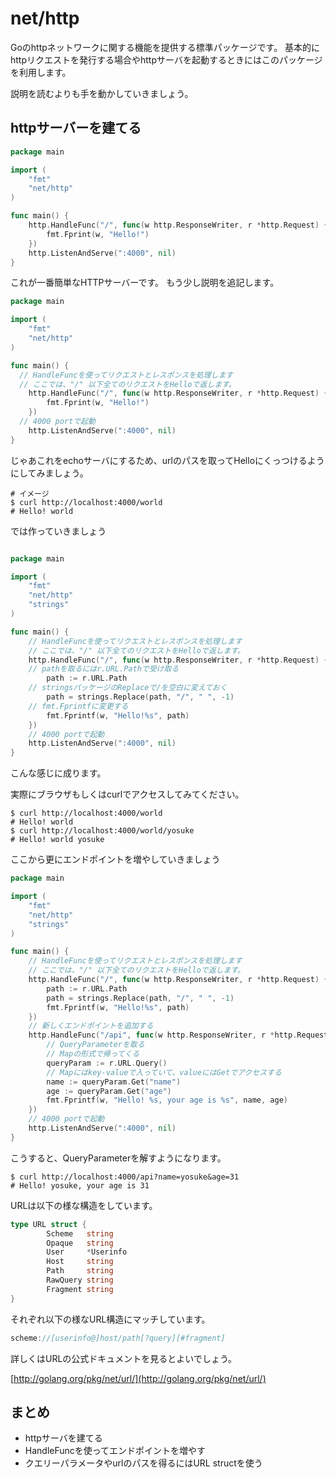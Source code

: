 net/http
===================

Goのhttpネットワークに関する機能を提供する標準パッケージです。
基本的にhttpリクエストを発行する場合やhttpサーバを起動するときにはこのパッケージを利用します。

説明を読むよりも手を動かしていきましょう。

httpサーバーを建てる
-------------------

```go
package main

import (
	"fmt"
	"net/http"
)

func main() {
	http.HandleFunc("/", func(w http.ResponseWriter, r *http.Request) {
		fmt.Fprint(w, "Hello!")
	})
	http.ListenAndServe(":4000", nil)
}
```

これが一番簡単なHTTPサーバーです。
もう少し説明を追記します。

```go
package main

import (
	"fmt"
	"net/http"
)

func main() {
  // HandleFuncを使ってリクエストとレスポンスを処理します
  // ここでは、"/" 以下全てのリクエストをHelloで返します。
	http.HandleFunc("/", func(w http.ResponseWriter, r *http.Request) {
		fmt.Fprint(w, "Hello!")
	})
  // 4000 portで起動
	http.ListenAndServe(":4000", nil)
}
```

じゃあこれをechoサーバにするため、urlのパスを取ってHelloにくっつけるようにしてみましょう。

```
# イメージ
$ curl http://localhost:4000/world
# Hello! world
```

では作っていきましょう

```go

package main

import (
	"fmt"
	"net/http"
	"strings"
)

func main() {
	// HandleFuncを使ってリクエストとレスポンスを処理します
	// ここでは、"/" 以下全てのリクエストをHelloで返します。
	http.HandleFunc("/", func(w http.ResponseWriter, r *http.Request) {
    // pathを取るにはr.URL.Pathで受け取る
		path := r.URL.Path
    // stringsパッケージのReplaceで/を空白に変えておく
		path = strings.Replace(path, "/", " ", -1)
    // fmt.Fprintfに変更する
		fmt.Fprintf(w, "Hello!%s", path)
	})
	// 4000 portで起動
	http.ListenAndServe(":4000", nil)
}
```


こんな感じに成ります。

実際にブラウザもしくはcurlでアクセスしてみてください。

```
$ curl http://localhost:4000/world
# Hello! world
$ curl http://localhost:4000/world/yosuke
# Hello! world yosuke
```

ここから更にエンドポイントを増やしていきましょう

```go
package main

import (
	"fmt"
	"net/http"
	"strings"
)

func main() {
	// HandleFuncを使ってリクエストとレスポンスを処理します
	// ここでは、"/" 以下全てのリクエストをHelloで返します。
	http.HandleFunc("/", func(w http.ResponseWriter, r *http.Request) {
		path := r.URL.Path
		path = strings.Replace(path, "/", " ", -1)
		fmt.Fprintf(w, "Hello!%s", path)
	})
	// 新しくエンドポイントを追加する
	http.HandleFunc("/api", func(w http.ResponseWriter, r *http.Request) {
		// QueryParameterを取る
		// Mapの形式で帰ってくる
		queryParam := r.URL.Query()
		// Mapにはkey-valueで入っていて、valueにはGetでアクセスする
		name := queryParam.Get("name")
		age := queryParam.Get("age")
		fmt.Fprintf(w, "Hello! %s, your age is %s", name, age)
	})
	// 4000 portで起動
	http.ListenAndServe(":4000", nil)
}
```

こうすると、QueryParameterを解すようになります。

```
$ curl http://localhost:4000/api?name=yosuke&age=31
# Hello! yosuke, your age is 31
```

URLは以下の様な構造をしています。

```go
type URL struct {
        Scheme   string
        Opaque   string
        User     *Userinfo
        Host     string
        Path     string
        RawQuery string
        Fragment string
}
```

それぞれ以下の様なURL構造にマッチしています。

```go
scheme://[userinfo@]host/path[?query][#fragment]
```

詳しくはURLの公式ドキュメントを見るとよいでしょう。

[http://golang.org/pkg/net/url/](http://golang.org/pkg/net/url/)

まとめ
-----------------

- httpサーバを建てる
- HandleFuncを使ってエンドポイントを増やす
- クエリーパラメータやurlのパスを得るにはURL structを使う
